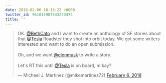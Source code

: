 ```yaml
---
date: 2018-02-06 18:13:22 +0000
twitter_id: 961014987543273474
title: ''
---
```


<blockquote class="twitter-tweet"><p lang="en" dir="ltr">OK. <a href="https://twitter.com/BethCato?ref_src=twsrc%5Etfw">@BethCato</a> and I want to create an anthology of SF stories about that <a href="https://twitter.com/Tesla?ref_src=twsrc%5Etfw">@Tesla</a> Roadster they shot into orbit today. We got some writers interested and want to do an open submission.<br><br>Oh, and we want <a href="https://twitter.com/elonmusk?ref_src=twsrc%5Etfw">@elonmusk</a> to write a story. <br><br>Let&#39;s RT this until <a href="https://twitter.com/Tesla?ref_src=twsrc%5Etfw">@Tesla</a> is on board, m&#39;kay?</p>&mdash; Michael J. Martinez (@mikemartinez72) <a href="https://twitter.com/mikemartinez72/status/960992047980302336?ref_src=twsrc%5Etfw">February 6, 2018</a></blockquote>
<script async src="https://platform.twitter.com/widgets.js" charset="utf-8"></script>
